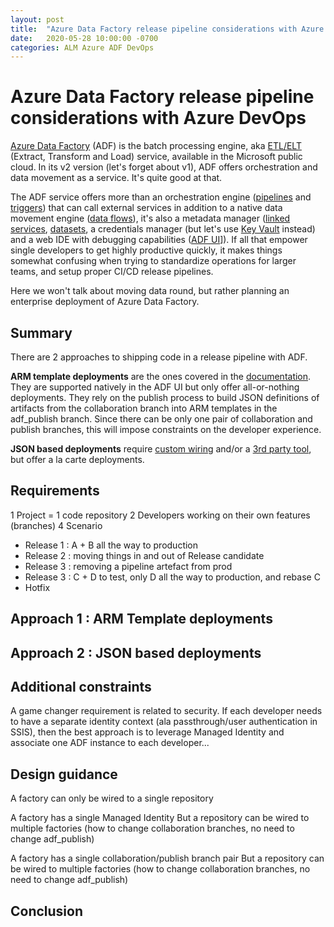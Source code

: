```yaml
---
layout: post
title:  "Azure Data Factory release pipeline considerations with Azure DevOps"
date:   2020-05-28 10:00:00 -0700
categories: ALM Azure ADF DevOps
---
```


# Azure Data Factory release pipeline considerations with Azure DevOps

[Azure Data Factory](https://docs.microsoft.com/en-us/azure/data-factory/introduction) (ADF) is the batch processing engine, aka [ETL/ELT](https://en.wikipedia.org/wiki/Extract,_transform,_load) (Extract, Transform and Load) service, available in the Microsoft public cloud. In its v2 version (let's forget about v1), ADF offers orchestration and data movement as a service. It's quite good at that.

The ADF service offers more than an orchestration engine ([pipelines](https://docs.microsoft.com/en-us/azure/data-factory/concepts-pipelines-activities) and [triggers](https://docs.microsoft.com/en-us/azure/data-factory/concepts-pipeline-execution-triggers)) that can call external services in addition to a native data movement engine ([data flows](https://docs.microsoft.com/en-us/azure/data-factory/concepts-data-flow-overview)), it's also a metadata manager ([linked services](https://docs.microsoft.com/en-us/azure/data-factory/concepts-linked-services), [datasets](https://docs.microsoft.com/en-us/azure/data-factory/concepts-datasets-linked-services), a credentials manager (but let's use [Key Vault](https://docs.microsoft.com/en-us/azure/data-factory/store-credentials-in-key-vault) instead) and a web IDE with debugging capabilities ([ADF UI](https://docs.microsoft.com/en-us/azure/data-factory/quickstart-create-data-factory-portal)]). If all that empower single developers to get highly productive quickly, it makes things somewhat confusing when trying to standardize operations for larger teams, and setup proper CI/CD release pipelines.

Here we won't talk about moving data round, but rather planning an enterprise deployment of Azure Data Factory.

## Summary

There are 2 approaches to shipping code in a release pipeline with ADF.

**ARM template deployments** are the ones covered in the [documentation](https://docs.microsoft.com/en-us/azure/data-factory/continuous-integration-deployment). They are supported natively in the ADF UI but only offer all-or-nothing deployments. They rely on the publish process to build JSON definitions of artifacts from the collaboration branch into ARM templates in the adf_publish branch. Since there can be only one pair of collaboration and publish branches, this will impose constraints on the developer experience.

**JSON based deployments** require [custom wiring](https://docs.microsoft.com/en-us/powershell/module/Az.DataFactory/?view=azps-4.1.0) and/or a [3rd party tool](https://github.com/liprec/vsts-publish-adf), but offer a la carte deployments.

## Requirements

1 Project = 1 code repository
2 Developers working on their own features (branches)
4 Scenario
- Release 1 : A + B all the way to production
- Release 2 : moving things in and out of Release candidate
- Release 3 : removing a pipeline artefact from prod
- Release 3 : C + D to test, only D all the way to production, and rebase C
- Hotfix

## Approach 1 : ARM Template deployments

## Approach 2 : JSON based deployments

## Additional constraints

A game changer requirement is related to security. If each developer needs to have a separate identity context (ala passthrough/user authentication in SSIS), then the best approach is to leverage Managed Identity and associate one ADF instance to each developer...

## Design guidance

A factory can only be wired to a single repository

A factory has a single Managed Identity
But a repository can be wired to multiple factories (how to change collaboration branches, no need to change adf_publish)

A factory has a single collaboration/publish branch pair
But a repository can be wired to multiple factories (how to change collaboration branches, no need to change adf_publish)

## Conclusion
